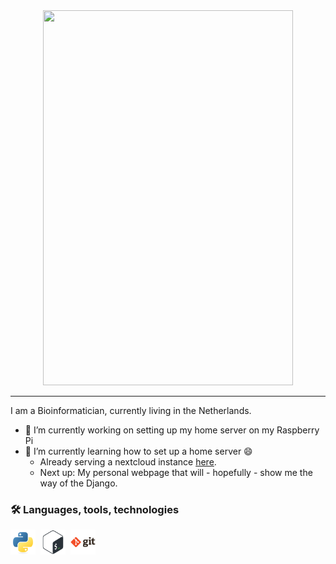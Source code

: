 <div id="header" align="center">
  <img src="https://media.giphy.com/media/Nx0rz3jtxtEre/giphy.gif" width="400" height=600/>
</div>

----

I am a Bioinformatician, currently living in the Netherlands.

- 🔭 I’m currently working on setting up my home server on my Raspberry Pi
- 🌱 I’m currently learning how to set up a home server :smile:
  - Already serving a nextcloud instance [here](https://cloud.papanikos.me).
  - Next up: My personal webpage that will - hopefully - show me the way of the Django.


### 🛠️ Languages, tools, technologies

<div>
    <img src="https://github.com/devicons/devicon/blob/master/icons/python/python-original.svg" title="Python" alt="Python" width="40" height="40"/>&nbsp;
    <img src="https://github.com/devicons/devicon/blob/master/icons/bash/bash-original.svg" title="Bash" alt="Bash" width="40" height="40"/>&nbsp;
    <img src="https://github.com/devicons/devicon/blob/master/icons/git/git-original-wordmark.svg" title="Git" alt="Git" width="40" height="40"/>
 </div>
 
